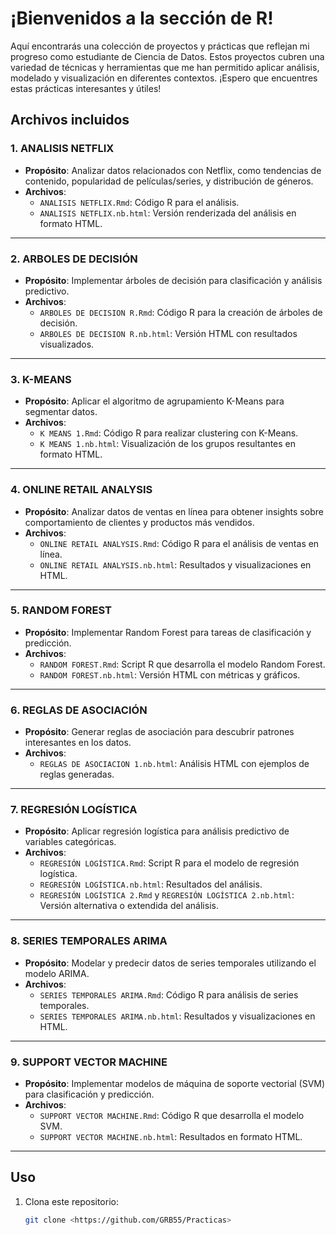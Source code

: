 # ¡Bienvenidos a la sección de R!
Aquí encontrarás una colección de proyectos y prácticas que reflejan mi progreso como estudiante de Ciencia de Datos. Estos proyectos cubren una variedad de técnicas y herramientas que me han permitido aplicar análisis, modelado y visualización en diferentes contextos. ¡Espero que encuentres estas prácticas interesantes y útiles!

## Archivos incluidos

### 1. **ANALISIS NETFLIX**
- **Propósito**: Analizar datos relacionados con Netflix, como tendencias de contenido, popularidad de películas/series, y distribución de géneros.
- **Archivos**: 
  - `ANALISIS NETFLIX.Rmd`: Código R para el análisis.
  - `ANALISIS NETFLIX.nb.html`: Versión renderizada del análisis en formato HTML.

---

### 2. **ARBOLES DE DECISIÓN**
- **Propósito**: Implementar árboles de decisión para clasificación y análisis predictivo.
- **Archivos**:
  - `ARBOLES DE DECISION R.Rmd`: Código R para la creación de árboles de decisión.
  - `ARBOLES DE DECISION R.nb.html`: Versión HTML con resultados visualizados.

---

### 3. **K-MEANS**
- **Propósito**: Aplicar el algoritmo de agrupamiento K-Means para segmentar datos.
- **Archivos**:
  - `K MEANS 1.Rmd`: Código R para realizar clustering con K-Means.
  - `K MEANS 1.nb.html`: Visualización de los grupos resultantes en formato HTML.

---

### 4. **ONLINE RETAIL ANALYSIS**
- **Propósito**: Analizar datos de ventas en línea para obtener insights sobre comportamiento de clientes y productos más vendidos.
- **Archivos**:
  - `ONLINE RETAIL ANALYSIS.Rmd`: Código R para el análisis de ventas en línea.
  - `ONLINE RETAIL ANALYSIS.nb.html`: Resultados y visualizaciones en HTML.

---

### 5. **RANDOM FOREST**
- **Propósito**: Implementar Random Forest para tareas de clasificación y predicción.
- **Archivos**:
  - `RANDOM FOREST.Rmd`: Script R que desarrolla el modelo Random Forest.
  - `RANDOM FOREST.nb.html`: Versión HTML con métricas y gráficos.

---

### 6. **REGLAS DE ASOCIACIÓN**
- **Propósito**: Generar reglas de asociación para descubrir patrones interesantes en los datos.
- **Archivos**:
  - `REGLAS DE ASOCIACION 1.nb.html`: Análisis HTML con ejemplos de reglas generadas.

---

### 7. **REGRESIÓN LOGÍSTICA**
- **Propósito**: Aplicar regresión logística para análisis predictivo de variables categóricas.
- **Archivos**:
  - `REGRESIÓN LOGÍSTICA.Rmd`: Script R para el modelo de regresión logística.
  - `REGRESIÓN LOGÍSTICA.nb.html`: Resultados del análisis.
  - `REGRESIÓN LOGÍSTICA 2.Rmd` y `REGRESIÓN LOGÍSTICA 2.nb.html`: Versión alternativa o extendida del análisis.

---

### 8. **SERIES TEMPORALES ARIMA**
- **Propósito**: Modelar y predecir datos de series temporales utilizando el modelo ARIMA.
- **Archivos**:
  - `SERIES TEMPORALES ARIMA.Rmd`: Código R para análisis de series temporales.
  - `SERIES TEMPORALES ARIMA.nb.html`: Resultados y visualizaciones en HTML.

---

### 9. **SUPPORT VECTOR MACHINE**
- **Propósito**: Implementar modelos de máquina de soporte vectorial (SVM) para clasificación y predicción.
- **Archivos**:
  - `SUPPORT VECTOR MACHINE.Rmd`: Código R que desarrolla el modelo SVM.
  - `SUPPORT VECTOR MACHINE.nb.html`: Resultados en formato HTML.

---

## Uso
1. Clona este repositorio:
   ```bash
   git clone <https://github.com/GRB55/Practicas>
